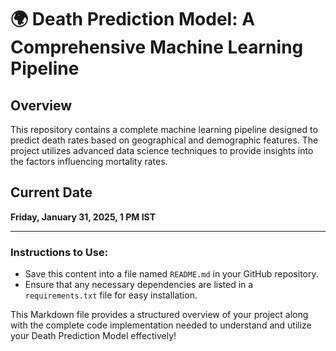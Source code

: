 # 🌍 Death Prediction Model: A Comprehensive Machine Learning Pipeline

## Overview
This repository contains a complete machine learning pipeline designed to predict death rates based on geographical and demographic features. The project utilizes advanced data science techniques to provide insights into the factors influencing mortality rates.

## Current Date
**Friday, January 31, 2025, 1 PM IST**


---

### Instructions to Use:
- Save this content into a file named `README.md` in your GitHub repository.
- Ensure that any necessary dependencies are listed in a `requirements.txt` file for easy installation.

This Markdown file provides a structured overview of your project along with the complete code implementation needed to understand and utilize your Death Prediction Model effectively!
